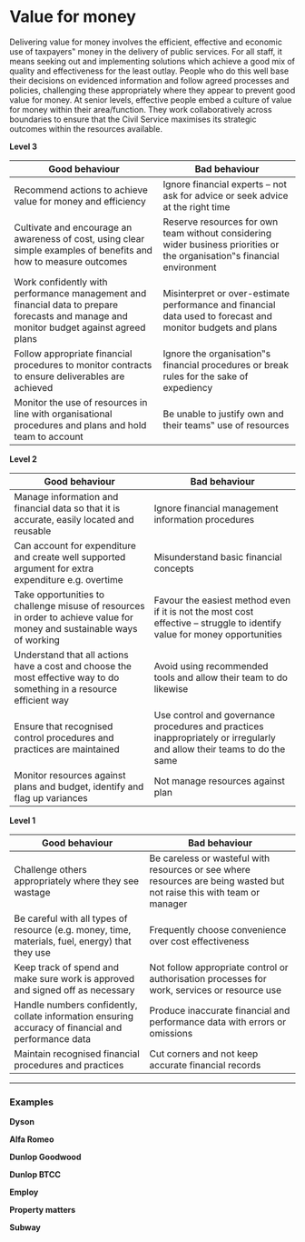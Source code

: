 # Value for money

Delivering value for money involves the efficient, effective and economic use of taxpayers‟ money in the delivery of public services. For all staff, it means seeking out and implementing solutions which achieve a good mix of quality and effectiveness for the least outlay. People who do this well base their decisions on evidenced information and follow agreed processes and policies, challenging these appropriately where they appear to prevent good value for money. At senior levels, effective people embed a culture of value for money within their area/function. They work collaboratively across boundaries to ensure that the Civil Service maximises its strategic outcomes within the resources available.

**Level 3**

Good behaviour  | Bad behaviour
------------- | -------------
Recommend actions to achieve value for money and efficiency | Ignore financial experts – not ask for advice or seek advice at the right time
Cultivate and encourage an awareness of cost, using clear simple examples of benefits and how to measure outcomes | Reserve resources for own team without considering wider business priorities or the organisation‟s financial environment
Work confidently with performance management and financial data to prepare forecasts and manage and monitor budget against agreed plans | Misinterpret or over-estimate performance and financial data used to forecast and monitor budgets and plans 
Follow appropriate financial procedures to monitor contracts to ensure deliverables are achieved | Ignore the organisation‟s financial procedures or break rules for the sake of expediency
Monitor the use of resources in line with organisational procedures and plans and hold team to account | Be unable to justify own and their teams‟ use of resources

**Level 2**

Good behaviour  | Bad behaviour
------------- | -------------
Manage information and financial data so that it is accurate, easily located and reusable | Ignore financial management information procedures
Can account for expenditure and create well supported argument for extra expenditure e.g. overtime | Misunderstand basic financial concepts
Take opportunities to challenge misuse of resources in order to achieve value for money and sustainable ways of  working | Favour the easiest method even if it is not the most cost effective – struggle to identify value for money opportunities
Understand that all actions have a cost and choose the most effective way to do something in a resource efficient way | Avoid using recommended tools and allow their team to do likewise
Ensure that recognised control procedures and practices are maintained | Use control and governance procedures and practices inappropriately or irregularly and allow their teams to do the same
Monitor resources against plans and budget, identify and flag up variances | Not manage resources against plan

**Level 1**

Good behaviour  | Bad behaviour
------------- | -------------
Challenge others appropriately where they see wastage | Be careless or wasteful with resources or see where resources are being wasted but not raise this with team or manager
Be careful with all types of resource (e.g. money, time, materials, fuel, energy) that they use | Frequently choose convenience over cost effectiveness
Keep track of spend and make sure work is approved and signed off as necessary | Not follow appropriate control or authorisation processes for work, services or resource use
Handle numbers confidently, collate information ensuring accuracy of financial and performance data | Produce inaccurate financial and performance data with errors or omissions
Maintain recognised financial procedures and practices | Cut corners and not keep accurate financial records 

<hr>

### Examples

**Dyson**


**Alfa Romeo**


**Dunlop Goodwood**


**Dunlop BTCC**


**Employ**


**Property matters**


**Subway**

